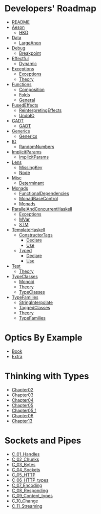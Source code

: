 # Developers' Roadmap

- [README](haskell/developers-roadmap/README.md)
- [Aeson]()
  - [HKD](haskell/developers-roadmap/Aeson/HKD.md)
- [Data]()
  - [LargeAnon](haskell/developers-roadmap/Data/LargeAnon.md)
- [Debug]()
  - [Breakpoint](haskell/developers-roadmap/Debug/Breakpoint.md)
- [Effectful]()
  - [Dynamic](haskell/developers-roadmap/Effectful/Dynamic.md)
- [Exceptions]()
  - [Exceptions](haskell/developers-roadmap/Exceptions/Exceptions.md)
  - [Theory](haskell/developers-roadmap/Exceptions/Theory.md)
- [Functions]()
  - [Composition](haskell/developers-roadmap/Functions/Composition.md)
  - [Folds](haskell/developers-roadmap/Functions/Folds.md)
  - [General](haskell/developers-roadmap/Functions/General.md)
- [FusedEffects]()
  - [ReinterpretingEffects](haskell/developers-roadmap/FusedEffects/ReinterpretingEffects.md)
  - [UndoIO](haskell/developers-roadmap/FusedEffects/UndoIO.md)
- [GADT]()
  - [GADT](haskell/developers-roadmap/GADT/GADT.md)
- [Generics]()
  - [Generics](haskell/developers-roadmap/Generics/Generics.md)
- [IO]()
  - [RandomNumbers](haskell/developers-roadmap/IO/RandomNumbers.md)
- [ImplicitParams]()
  - [ImplicitParams](haskell/developers-roadmap/ImplicitParams/ImplicitParams.md)
- [Lens]()
  - [MissingKey](haskell/developers-roadmap/Lens/MissingKey.md)
  - [Node](haskell/developers-roadmap/Lens/Node.md)
- [Misc]()
  - [Determinant](haskell/developers-roadmap/Misc/Determinant.md)
- [Monads]()
  - [FunctionalDependencies](haskell/developers-roadmap/Monads/FunctionalDependencies.md)
  - [MonadBaseControl](haskell/developers-roadmap/Monads/MonadBaseControl.md)
  - [Monads](haskell/developers-roadmap/Monads/Monads.md)
- [ParallelAndConcurrentHaskell]()
  - [Exceptions](haskell/developers-roadmap/ParallelAndConcurrentHaskell/Exceptions.md)
  - [MVar](haskell/developers-roadmap/ParallelAndConcurrentHaskell/MVar.md)
  - [STM](haskell/developers-roadmap/ParallelAndConcurrentHaskell/STM.md)
- [TemplateHaskell]()
  - [ConstructorTags]()
    - [Declare](haskell/developers-roadmap/TemplateHaskell/ConstructorTags/Declare.md)
    - [Use](haskell/developers-roadmap/TemplateHaskell/ConstructorTags/Use.md)
  - [Typed]()
    - [Declare](haskell/developers-roadmap/TemplateHaskell/Typed/Declare.md)
    - [Use](haskell/developers-roadmap/TemplateHaskell/Typed/Use.md)
- [Test]()
  - [Theory](haskell/developers-roadmap/Test/Theory.md)
- [TypeClasses]()
  - [Monoid](haskell/developers-roadmap/TypeClasses/Monoid.md)
  - [Theory](haskell/developers-roadmap/TypeClasses/Theory.md)
  - [TypeClasses](haskell/developers-roadmap/TypeClasses/TypeClasses.md)
- [TypeFamilies]()
  - [StringInterpolate](haskell/developers-roadmap/TypeFamilies/StringInterpolate.md)
  - [TaggedClasses](haskell/developers-roadmap/TypeFamilies/TaggedClasses.md)
  - [Theory](haskell/developers-roadmap/TypeFamilies/Theory.md)
  - [TypeFamilies](haskell/developers-roadmap/TypeFamilies/TypeFamilies.md)

# Optics By Example

- [Book](haskell/optics-by-example/Book.md)
- [Extra](haskell/optics-by-example/Extra.md)

# Thinking with Types

- [Chapter02](haskell/thinking-with-types/Chapter02.md)
- [Chapter03](haskell/thinking-with-types/Chapter03.md)
- [Chapter04](haskell/thinking-with-types/Chapter04.md)
- [Chapter05](haskell/thinking-with-types/Chapter05.md)
- [Chapter05_1](haskell/thinking-with-types/Chapter05_1.md)
- [Chapter06](haskell/thinking-with-types/Chapter06.md)
- [Chapter13](haskell/thinking-with-types/Chapter13.md)

# Sockets and Pipes

- [C_01_Handles](haskell/sockets-and-pipes-notes/C_01_Handles.md)
- [C_02_Chunks](haskell/sockets-and-pipes-notes/C_02_Chunks.md)
- [C_03_Bytes](haskell/sockets-and-pipes-notes/C_03_Bytes.md)
- [C_04_Sockets](haskell/sockets-and-pipes-notes/C_04_Sockets.md)
- [C_05_HTTP](haskell/sockets-and-pipes-notes/C_05_HTTP.md)
- [C_06_HTTP_types](haskell/sockets-and-pipes-notes/C_06_HTTP_types.md)
- [C_07_Encoding](haskell/sockets-and-pipes-notes/C_07_Encoding.md)
- [C_08_Responding](haskell/sockets-and-pipes-notes/C_08_Responding.md)
- [C_09_Content_types](haskell/sockets-and-pipes-notes/C_09_Content_types.md)
- [C_10_Change](haskell/sockets-and-pipes-notes/C_10_Change.md)
- [C_11_Streaming](haskell/sockets-and-pipes-notes/C_11_Streaming.md)


